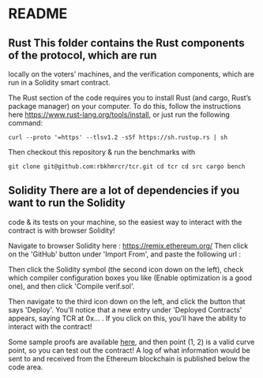 # README

## Rust This folder contains the Rust components of the protocol, which are run
locally on the voters’ machines, and the verification components, which are run
in a Solidity smart contract.

The Rust section of the code requires you to install Rust (and cargo, Rust’s
package manager) on your computer.  To do this, follow the instructions here
https://www.rust-lang.org/tools/install, or just run the following command:

```
curl --proto '=https' --tlsv1.2 -sSf https://sh.rustup.rs | sh
```

Then checkout this repository & run the benchmarks with

```
git clone git@github.com:rbkhmrcr/tcr.git cd tcr cd src cargo bench
```


## Solidity There are a lot of dependencies if you want to run the Solidity
code & its tests on your machine, so the easiest way to interact with the
contract is with browser Solidity!

Navigate to browser Solidity here : https://remix.ethereum.org/ Then click on
the 'GitHub' button under 'Import From', and paste the following url :


Then click the Solidity symbol (the second icon down on the left), check which
compiler configuration boxes you like (Enable optimization is a good one), and
then click 'Compile verif.sol'.

Then navigate to the third icon down on the left, and click the button that
says 'Deploy'.  You'll notice that a new entry under 'Deployed Contracts'
appears, saying TCR at 0x... .  If you click on this, you'll have the ability
to interact with the contract!

Some sample proofs are available [here](), and then point (1, 2) is a valid
curve point, so you can test out the contract! A log of what information would
be sent to and received from the Ethereum blockchain is published below the
code area.
